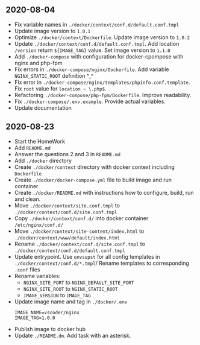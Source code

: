 ## 2020-08-04

- Fix variable names in `./docker/context/conf.d/default.conf.tmpl`
- Update image version to `1.0.1`
- Optimize `./docker/context/Dockerfile`. Update image version to `1.0.2`
- Update `./docker/context/conf.d/default.conf.tmpl`. Add location `/version` return `${IMAGE_TAG}` value. Set image version to `1.1.0`
- Add `./docker-compose` with configuration for docker-cpompose with nginx and php-fpm
- Fix errors in `./docker-compose/nginx/Dockerfile`. Add variable `NGINX_STATIC_ROOT` definition ^_^
- Fix error in `./docker-compose/nginx/templates/phpinfo.conf.template`. Fix `root` value for `location ~ \.php$`.
- Refactoring `./docker-compose/php-fpm/Dockerfile`. Improve readability.
- Fix `./docker-compose/.env.example`. Provide actual variables.
- Update documentation

## 2020-08-23

- Start the HomeWork
- Add `README.md`
- Answer the questions 2 and 3 in `README.md`
- Add `./docker` directory
- Create `./docker/context` directory with docker context including `Dockerfile`
- Create `./docker/docker-compose.yml` file to build image and run container
- Create `./docker/README.md` with instructions how to configure, build, run and clean.
- Move `./docker/context/site.conf.tmpl` to `./docker/context/conf.d/site.conf.tmpl`
- Copy `./docker/context/conf.d/` into docker container `/etc/nginx/conf.d/`
- Move `./docker/context/site-content/index.html` to `./docker/context/www/default/index.html`
- Rename `./docker/context/conf.d/site.conf.tmpl` to `./docker/context/conf.d/default.conf.tmpl`
- Update entrypoint. Use `envsupst` for all config templates in `./docker/context/conf.d/*.tmpl`/ Rename templates to corresponding `.conf` files
- Rename variables:
  - `NGINX_SITE_PORT` to `NGINX_DEFAULT_SITE_PORT`
  - `NGINX_SITE_ROOT` to `NGINX_STATIC_ROOT`
  - `IMAGE_VERSION` to `IMAGE_TAG`
- Update image name and tag in `./docker/.env`
  ```shell
  IMAGE_NAME=vscoder/nginx
  IMAGE_TAG=1.0.0
  ```
- Publish image to docker hub
- Update `./README.dm`. Add task with an asterisk.

